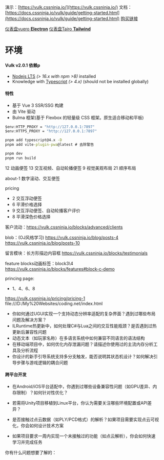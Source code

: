 演示：[https://vulk.cssninja.io/](https://vulk.cssninja.io/)
文档：[https://docs.cssninja.io/vulk/guide/getting-started.html](https://docs.cssninja.io/vulk/guide/getting-started.html)
[购买链接](https://themeforest.net/item/vulk-multipurpose-vue-3-ssr-sass-landing-pages-ui-kit/36586175?utm_medium=demo&utm_source=buy_vulk&_gl=1*1dgqkng*_gcl_au*MjAwNjI2NDgzMi4xNzQyODEyNDQ3*FPAU*MjAwNjI2NDgzMi4xNzQyODEyNDQ3*_ga*MTUwMDcwOTIyNS4xNzQyODEyNDQ3*_ga_8YBG6FVEMD*MTc0MjgxNTY4Mi4yLjEuMTc0MjgxNzEyMS4wLjAuMA..*_fplc*R2xrJTJCJTJCMFV5cnkzVXlYMEY0WE9oSEY5ZlhoOFVWOEJ2TDhPMTgxNWsxMFYwTWp2ZG9weW5xeSUyRllxNXVzaU9JYVQ2WFlhU2lJQWZ2bVFNbWtsRXU2ZzVBeSUyRnM0VW9FemJUMU9lUmZHOGslMkZVaWNQT2g3a2lDQldWSyUyRm5Xa3JnJTNEJTNE)

[仪表盘vuero **Electron**](https://themeforest.net/item/vuero-vuejs-3-admin-and-webapp-ui-kit/31053035?s_rank=5)
[仪表盘Tairo **Tailwind**](https://themeforest.net/item/tairo-multipurpose-nuxt-tailwind-css-dashboard-system/45383013?s_rank=2)

# 环境

#### Vulk v2.0.1 依赖p
- [Nodejs LTS](https://nodejs.org/en/) _(> 16.x with npm >8)_ installed
- Knowledge with [Typescript](https://github.com/microsoft/typescript) _(> 4.x)_ (should not be installed globally)

#### 特性
- 基于 Vue 3 SSR/SSG 构建
- 由 Vite 驱动
- Bulma 框架(基于 Flexbox 的轻量级 CSS 框架。原生适合移动和平板)

```cmd
$env:HTTP_PROXY = "http://127.0.0.1:7897"
$env:HTTPS_PROXY = "http://127.0.0.1:7897"
```

```cmd
pnpm add typescript@4.x -D
pnpm add vite-plugin-pwa@latest # 去除警告
```

```cmd
pnpm dev
pnpm run build
```


12 动画便签
13 交互视频、自动轮播便签
9 视觉美观布局
21 顺序布局

about-1 数字滚动、交互便签


pricing
- 2 交互浮动便签
- 6 平滑价格选择
- 9 交互浮动便签、自动轮播客户评价
- 8 平滑深色价格选择

客户流动：https://vulk.cssninja.io/blocks/advanced/clients

blob：(OJ风格学习)
https://vulk.cssninja.io/blog/posts-4
https://vulk.cssninja.io/blog/posts-10


留言模块：长方形描边内容框
https://vulk.cssninja.io/blocks/testimonials

feature blocks动画标签：block3\4  https://vulk.cssninja.io/blocks/features#block-c-demo


princing page:
- 1、4、6、8

https://vulk.cssninja.io/pricing/pricing-1
file:///D:/My%20Websites/coding.net/index.html

- 你如何通过UGUI实现一个支持动态分辨率适配的复杂界面？遇到过哪些布局问题及解决方案？
- ILRuntime热更新中，如何处理C#与Lua之间的交互性能瓶颈？是否遇到过热更新后兼容性问题
- 动态文本（如玩家名称）在多语言系统中如何兼容不同语言的语法结构
- 在移动端项目中，如何优化内存泄漏问题？请描述你使用过的主流内存分析工具及分析流程
- 你设计的新手引导系统支持多分支触发，能否说明其状态机设计？如何解决引导步骤与游戏逻辑的耦合问题


#### **跨平台开发**
- 在Android/iOS平台适配中，你遇到过哪些设备兼容性问题（如GPU差异、内存限制）？如何针对性优化？
- 若需将Unity项目移植到Linux平台，你认为需要关注哪些环境配置或API差异？

- 是否接触过点云数据（如PLY/PCD格式）的解析？如果项目需要实现点云可视化，你会如何设计技术方案
- 如果项目要求一周内实现一个未接触过的功能（如点云解析），你会如何快速学习并完成任务


你有什么问题想要了解的：